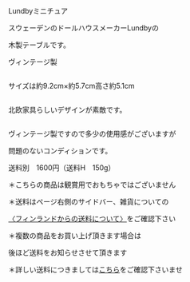 <link rel="stylesheet" type="text/css" href="/assets/css/styles.css">

Lundbyミニチュア

スウェーデンのドールハウスメーカーLundbyの

木製テーブルです。

ヴィンテージ製

<img alt="" src="http://blog.cnobi.jp/v1/blog/user/71e35865e9e62f3f9d70420d6124d2ab/1504101539"/> 

サイズは約9.2cm×約5.7cm高さ約5.1cm

<img alt="" src="http://blog.cnobi.jp/v1/blog/user/71e35865e9e62f3f9d70420d6124d2ab/1504101540"/>

北欧家具らしいデザインが素敵です。

<img alt="" src="http://blog.cnobi.jp/v1/blog/user/71e35865e9e62f3f9d70420d6124d2ab/1504101541"/>

ヴィンテージ製ですので多少の使用感がございますが

問題のないコンディションです。

送料別　1600円（送料H　150g）

＊こちらの商品は観賞用でおもちゃではございません

＊送料はページ右側のサイドバー、雑貨についての

[〈フィンランドからの送料について〉](https://dkzakka.github.io/2005/03/31/雑貨について.html)をご確認下さい

＊複数の商品をお買い上げ頂きます場合は 

後ほど送料をお知らせさせて頂きます

＊詳しい送料につきましては[こちら](http://dkzakka.blog.shinobi.jp/Entry/3385/)をご確認下さいませ